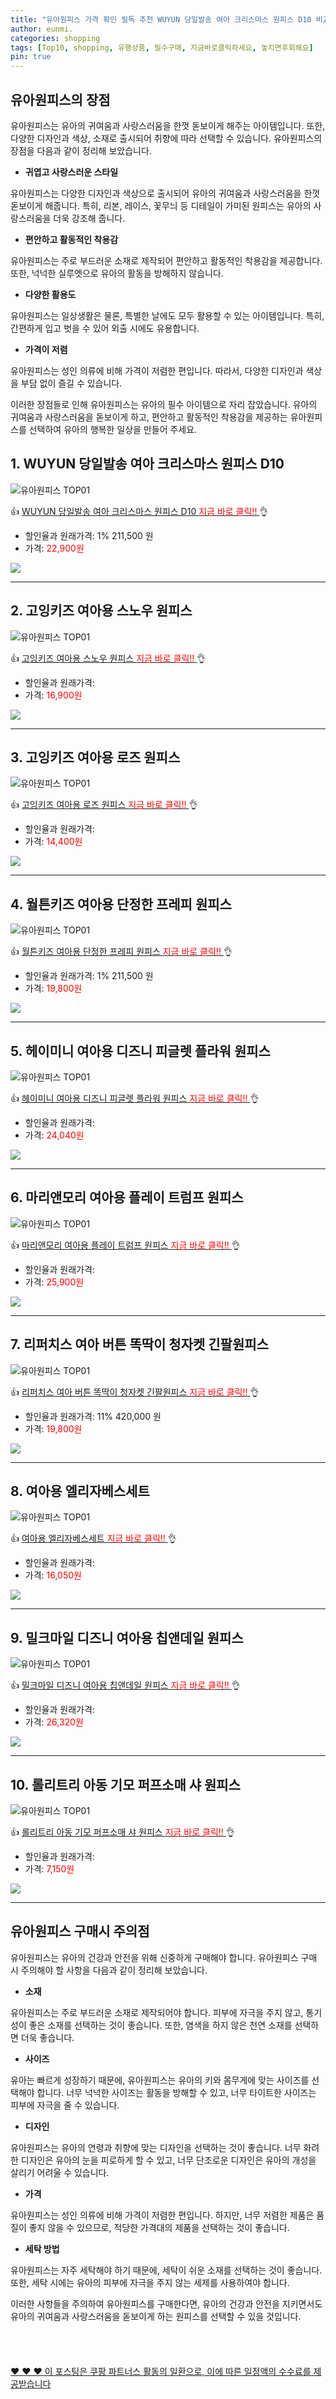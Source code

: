 ```yaml
---
title: "유아원피스 가격 확인 필독 추천 WUYUN 당일발송 여아 크리스마스 원피스 D10 비교 장점 구매가이드"
author: eunmi.
categories: shopping
tags: [Top10, shopping, 유행상품, 필수구매, 지금바로클릭하세요, 놓치면후회해요]
pin: true
---
```

## 유아원피스의 장점

유아원피스는 유아의 귀여움과 사랑스러움을 한껏 돋보이게 해주는 아이템입니다. 또한, 다양한 디자인과 색상, 소재로 출시되어 취향에 따라 선택할 수 있습니다. 유아원피스의 장점을 다음과 같이 정리해 보았습니다.

* **귀엽고 사랑스러운 스타일**

유아원피스는 다양한 디자인과 색상으로 출시되어 유아의 귀여움과 사랑스러움을 한껏 돋보이게 해줍니다. 특히, 리본, 레이스, 꽃무늬 등 디테일이 가미된 원피스는 유아의 사랑스러움을 더욱 강조해 줍니다.

* **편안하고 활동적인 착용감**

유아원피스는 주로 부드러운 소재로 제작되어 편안하고 활동적인 착용감을 제공합니다. 또한, 넉넉한 실루엣으로 유아의 활동을 방해하지 않습니다.

* **다양한 활용도**

유아원피스는 일상생활은 물론, 특별한 날에도 모두 활용할 수 있는 아이템입니다. 특히, 간편하게 입고 벗을 수 있어 외출 시에도 유용합니다.

* **가격이 저렴**

유아원피스는 성인 의류에 비해 가격이 저렴한 편입니다. 따라서, 다양한 디자인과 색상을 부담 없이 즐길 수 있습니다.

이러한 장점들로 인해 유아원피스는 유아의 필수 아이템으로 자리 잡았습니다. 유아의 귀여움과 사랑스러움을 돋보이게 하고, 편안하고 활동적인 착용감을 제공하는 유아원피스를 선택하여 유아의 행복한 일상을 만들어 주세요.

   

## 1. WUYUN 당일발송 여아 크리스마스 원피스 D10

![유아원피스 TOP01](https://thumbnail8.coupangcdn.com/thumbnails/remote/230x230ex/image/vendor_inventory/a4e4/3a5f72f89781c66c2b98f00e0b5fcb8fa3a428b7b8bef380f59385c37c58.jpg)


👍 [WUYUN 당일발송 여아 크리스마스 원피스 D10 <font color=red> 지금 바로 클릭!! </font> ](https://link.coupang.com/re/AFFSDP?lptag=AF3617701&subid=GithubCoopas&pageKey=6473006223&traceid=V0-153&itemId=14136785851&vendorItemId=81383524360) 👌 


- 할인율과 원래가격: 1%  211,500   원
- 가격: <span style='color:red'>22,900원</span>

[![](/discount_price.png)](https://link.coupang.com/re/AFFSDP?lptag=AF3617701&subid=GithubCoopas&pageKey=6473006223&traceid=V0-153&itemId=14136785851&vendorItemId=81383524360)

---


   

## 2. 고잉키즈 여아용 스노우 원피스

![유아원피스 TOP01](https://thumbnail6.coupangcdn.com/thumbnails/remote/230x230ex/image/retail/images/2019/11/25/13/7/8c7906ba-5cfb-4dd9-80c4-836ec2326c4a.jpg)


👍 [고잉키즈 여아용 스노우 원피스 <font color=red> 지금 바로 클릭!! </font> ](https://link.coupang.com/re/AFFSDP?lptag=AF3617701&subid=GithubCoopas&pageKey=344013176&traceid=V0-153&itemId=1092906627&vendorItemId=5609136832) 👌 


- 할인율과 원래가격: 
- 가격: <span style='color:red'>16,900원</span>

[![](/discount_price.png)](https://link.coupang.com/re/AFFSDP?lptag=AF3617701&subid=GithubCoopas&pageKey=344013176&traceid=V0-153&itemId=1092906627&vendorItemId=5609136832)

---


   

## 3. 고잉키즈 여아용 로즈 원피스

![유아원피스 TOP01](https://thumbnail10.coupangcdn.com/thumbnails/remote/230x230ex/image/retail/images/2022/02/09/15/7/c4bccd0a-a2b1-4507-bf09-d3c6a50bfb7c.jpg)


👍 [고잉키즈 여아용 로즈 원피스 <font color=red> 지금 바로 클릭!! </font> ](https://link.coupang.com/re/AFFSDP?lptag=AF3617701&subid=GithubCoopas&pageKey=6331178684&traceid=V0-153&itemId=13239703282&vendorItemId=80497731309) 👌 


- 할인율과 원래가격: 
- 가격: <span style='color:red'>14,400원</span>

[![](/discount_price.png)](https://link.coupang.com/re/AFFSDP?lptag=AF3617701&subid=GithubCoopas&pageKey=6331178684&traceid=V0-153&itemId=13239703282&vendorItemId=80497731309)

---


   

## 4. 월튼키즈 여아용 단정한 프레피 원피스

![유아원피스 TOP01](https://thumbnail10.coupangcdn.com/thumbnails/remote/230x230ex/image/rs_quotation_api/gexvxapl/55a3ce5ace0c4448afd889391fb1cc1a.jpg)


👍 [월튼키즈 여아용 단정한 프레피 원피스 <font color=red> 지금 바로 클릭!! </font> ](https://link.coupang.com/re/AFFSDP?lptag=AF3617701&subid=GithubCoopas&pageKey=7563650703&traceid=V0-153&itemId=19932177493&vendorItemId=87031692997) 👌 


- 할인율과 원래가격: 1%  211,500   원
- 가격: <span style='color:red'>19,800원</span>

[![](/discount_price.png)](https://link.coupang.com/re/AFFSDP?lptag=AF3617701&subid=GithubCoopas&pageKey=7563650703&traceid=V0-153&itemId=19932177493&vendorItemId=87031692997)

---


   

## 5. 헤이미니 여아용 디즈니 피글렛 플라워 원피스

![유아원피스 TOP01](https://thumbnail7.coupangcdn.com/thumbnails/remote/230x230ex/image/vendor_inventory/6a5e/ff0e353a6a2182958cee82eb5ba489bab0d7f2c9eddd60c6ef97fc29f31f.jpg)


👍 [헤이미니 여아용 디즈니 피글렛 플라워 원피스 <font color=red> 지금 바로 클릭!! </font> ](https://link.coupang.com/re/AFFSDP?lptag=AF3617701&subid=GithubCoopas&pageKey=7565553324&traceid=V0-153&itemId=19941409817&vendorItemId=87040693211) 👌 


- 할인율과 원래가격: 
- 가격: <span style='color:red'>24,040원</span>

[![](/discount_price.png)](https://link.coupang.com/re/AFFSDP?lptag=AF3617701&subid=GithubCoopas&pageKey=7565553324&traceid=V0-153&itemId=19941409817&vendorItemId=87040693211)

---


   

## 6. 마리앤모리 여아용 플레이 트럼프 원피스

![유아원피스 TOP01](https://thumbnail9.coupangcdn.com/thumbnails/remote/230x230ex/image/retail/images/1830917089763557-d998f7e0-fda7-4407-8dfd-13159cc0fd31.jpg)


👍 [마리앤모리 여아용 플레이 트럼프 원피스 <font color=red> 지금 바로 클릭!! </font> ](https://link.coupang.com/re/AFFSDP?lptag=AF3617701&subid=GithubCoopas&pageKey=7102636513&traceid=V0-153&itemId=17733345881&vendorItemId=84898057348) 👌 


- 할인율과 원래가격: 
- 가격: <span style='color:red'>25,900원</span>

[![](/discount_price.png)](https://link.coupang.com/re/AFFSDP?lptag=AF3617701&subid=GithubCoopas&pageKey=7102636513&traceid=V0-153&itemId=17733345881&vendorItemId=84898057348)

---


   

## 7. 리퍼치스 여아 버튼 똑딱이 청자켓 긴팔원피스

![유아원피스 TOP01](https://thumbnail10.coupangcdn.com/thumbnails/remote/230x230ex/image/vendor_inventory/40d0/2bf129c9ab2d574af7302569895bc08b27a82371e98e46c52d43c76fee4d.jpg)


👍 [리퍼치스 여아 버튼 똑딱이 청자켓 긴팔원피스 <font color=red> 지금 바로 클릭!! </font> ](https://link.coupang.com/re/AFFSDP?lptag=AF3617701&subid=GithubCoopas&pageKey=7560982717&traceid=V0-153&itemId=19919581191&vendorItemId=87019317546) 👌 


- 할인율과 원래가격: 11%  420,000   원
- 가격: <span style='color:red'>19,800원</span>

[![](/discount_price.png)](https://link.coupang.com/re/AFFSDP?lptag=AF3617701&subid=GithubCoopas&pageKey=7560982717&traceid=V0-153&itemId=19919581191&vendorItemId=87019317546)

---


   

## 8. 여아용 엘리자베스세트

![유아원피스 TOP01](https://thumbnail10.coupangcdn.com/thumbnails/remote/230x230ex/image/retail/images/2021/10/21/9/5/810fa851-73a1-4cd1-adab-dd97730410ca.jpg)


👍 [여아용 엘리자베스세트 <font color=red> 지금 바로 클릭!! </font> ](https://link.coupang.com/re/AFFSDP?lptag=AF3617701&subid=GithubCoopas&pageKey=6136574985&traceid=V0-153&itemId=11739695146&vendorItemId=79013612439) 👌 


- 할인율과 원래가격: 
- 가격: <span style='color:red'>16,050원</span>

[![](/discount_price.png)](https://link.coupang.com/re/AFFSDP?lptag=AF3617701&subid=GithubCoopas&pageKey=6136574985&traceid=V0-153&itemId=11739695146&vendorItemId=79013612439)

---


   

## 9. 밀크마일 디즈니 여아용 칩앤데일 원피스

![유아원피스 TOP01](https://thumbnail10.coupangcdn.com/thumbnails/remote/230x230ex/image/vendor_inventory/547c/34e472d420f38fd77e43f66a9c975dce36d1bead3b50368b85a9d766f633.jpg)


👍 [밀크마일 디즈니 여아용 칩앤데일 원피스 <font color=red> 지금 바로 클릭!! </font> ](https://link.coupang.com/re/AFFSDP?lptag=AF3617701&subid=GithubCoopas&pageKey=7534549567&traceid=V0-153&itemId=19791717569&vendorItemId=86894284725) 👌 


- 할인율과 원래가격: 
- 가격: <span style='color:red'>26,320원</span>

[![](/discount_price.png)](https://link.coupang.com/re/AFFSDP?lptag=AF3617701&subid=GithubCoopas&pageKey=7534549567&traceid=V0-153&itemId=19791717569&vendorItemId=86894284725)

---


   

## 10. 롤리트리 아동 기모 퍼프소매 샤 원피스

![유아원피스 TOP01](https://thumbnail8.coupangcdn.com/thumbnails/remote/230x230ex/image/retail/images/8140805910506784-4f8b9631-dd14-4a6a-a534-c346641fb0f7.jpg)


👍 [롤리트리 아동 기모 퍼프소매 샤 원피스 <font color=red> 지금 바로 클릭!! </font> ](https://link.coupang.com/re/AFFSDP?lptag=AF3617701&subid=GithubCoopas&pageKey=6614724771&traceid=V0-153&itemId=15014412172&vendorItemId=82237170855) 👌 


- 할인율과 원래가격: 
- 가격: <span style='color:red'>7,150원</span>

[![](/discount_price.png)](https://link.coupang.com/re/AFFSDP?lptag=AF3617701&subid=GithubCoopas&pageKey=6614724771&traceid=V0-153&itemId=15014412172&vendorItemId=82237170855)

---
## 유아원피스 구매시 주의점

유아원피스는 유아의 건강과 안전을 위해 신중하게 구매해야 합니다. 유아원피스 구매 시 주의해야 할 사항을 다음과 같이 정리해 보았습니다.

* **소재**

유아원피스는 주로 부드러운 소재로 제작되어야 합니다. 피부에 자극을 주지 않고, 통기성이 좋은 소재를 선택하는 것이 좋습니다. 또한, 염색을 하지 않은 천연 소재를 선택하면 더욱 좋습니다.

* **사이즈**

유아는 빠르게 성장하기 때문에, 유아원피스는 유아의 키와 몸무게에 맞는 사이즈를 선택해야 합니다. 너무 넉넉한 사이즈는 활동을 방해할 수 있고, 너무 타이트한 사이즈는 피부에 자극을 줄 수 있습니다.

* **디자인**

유아원피스는 유아의 연령과 취향에 맞는 디자인을 선택하는 것이 좋습니다. 너무 화려한 디자인은 유아의 눈을 피로하게 할 수 있고, 너무 단조로운 디자인은 유아의 개성을 살리기 어려울 수 있습니다.

* **가격**

유아원피스는 성인 의류에 비해 가격이 저렴한 편입니다. 하지만, 너무 저렴한 제품은 품질이 좋지 않을 수 있으므로, 적당한 가격대의 제품을 선택하는 것이 좋습니다.

* **세탁 방법**

유아원피스는 자주 세탁해야 하기 때문에, 세탁이 쉬운 소재를 선택하는 것이 좋습니다. 또한, 세탁 시에는 유아의 피부에 자극을 주지 않는 세제를 사용하여야 합니다.

이러한 사항들을 주의하여 유아원피스를 구매한다면, 유아의 건강과 안전을 지키면서도 유아의 귀여움과 사랑스러움을 돋보이게 하는 원피스를 선택할 수 있을 것입니다.<br><br><br><br><br> [ ❤ ❤ ❤ 이 포스팅은 쿠팡 파트너스 활동의 일환으로, 이에 따른 일정액의 수수료를 제공받습니다](https://link.coupang.com/a/bcEFyh)